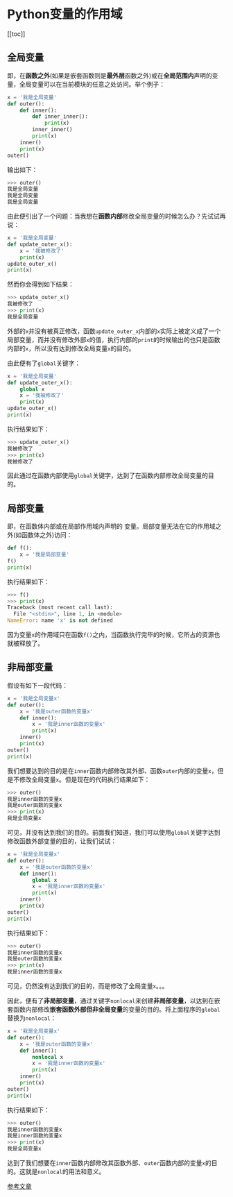 # Python变量的作用域

[[toc]]

## 全局变量

即，在**函数之外**(如果是嵌套函数则是**最外层**函数之外)或在**全局范围内**声明的变量，全局变量可以在当前模块的任意之处访问。举个例子：

```python
x = '我是全局变量'
def outer():
    def inner():
        def inner_inner():
            print(x)
        inner_inner()
        print(x)
    inner()
    print(x)
outer()
```

输出如下：

```python
>>> outer()
我是全局变量
我是全局变量
我是全局变量
```

由此便引出了一个问题：当我想在**函数内部**修改全局变量的时候怎么办？先试试再说：

```python
x = '我是全局变量'
def update_outer_x():
    x = '我被修改了'
    print(x)
update_outer_x()
print(x)
```

然而你会得到如下结果：

```python
>>> update_outer_x()
我被修改了
>>> print(x)
我是全局变量
```

外部的`x`并没有被真正修改，函数`update_outer_x`内部的`x`实际上被定义成了一个局部变量，而并没有修改外部`x`的值，执行内部的`print`的时候输出的也只是函数内部的`x`，所以没有达到修改全局变量`x`的目的。

由此便有了`global`关键字：

```python
x = '我是全局变量'
def update_outer_x():
    global x
    x = '我被修改了'
    print(x)
update_outer_x()
print(x)
```

执行结果如下：

```python
>>> update_outer_x()
我被修改了
>>> print(x)
我被修改了
```

因此通过在函数内部使用`global`关键字，达到了在函数内部修改全局变量的目的。

## 局部变量

即，在函数体内部或在局部作用域内声明的 变量。局部变量无法在它的作用域之外(如函数体之外)访问：

```python
def f():
    x = '我是局部变量'
f()
print(x)
```

执行结果如下：

```python
>>> f()
>>> print(x)
Traceback (most recent call last):
  File "<stdin>", line 1, in <module>
NameError: name 'x' is not defined
```

因为变量`x`的作用域只在函数`f()`之内，当函数执行完毕的时候，它所占的资源也就被释放了。

## 非局部变量

假设有如下一段代码：

```python
x = '我是全局变量x'
def outer():
    x = '我是outer函数的变量x'
    def inner():
        x = '我是inner函数的变量x'
        print(x)
    inner()
    print(x)
outer()
print(x)
```

我们想要达到的目的是在`inner`函数内部修改其外部、函数`outer`内部的变量`x`，但是不修改全局变量`x`。但是现在的代码执行结果如下：

```python
>>> outer()
我是inner函数的变量x
我是outer函数的变量x
>>> print(x)
我是全局变量x
```

可见，并没有达到我们的目的。前面我们知道，我们可以使用`global`关键字达到修改函数外部变量的目的，让我们试试：

```python
x = '我是全局变量x'
def outer():
    x = '我是outer函数的变量x'
    def inner():
        global x
        x = '我是inner函数的变量x'
        print(x)
    inner()
    print(x)
outer()
print(x)
```

执行结果如下：

```python
>>> outer()
我是inner函数的变量x
我是outer函数的变量x
>>> print(x)
我是inner函数的变量x
```

可见，仍然没有达到我们的目的，而是修改了全局变量`x`。。。

因此，便有了**非局部变量**，通过关键字`nonlocal`来创建**非局部变量**，以达到在嵌套函数内部修改**嵌套函数外部但非全局变量**的变量的目的。将上面程序的`global`替换为`nonlocal`：

```python
x = '我是全局变量x'
def outer():
    x = '我是outer函数的变量x'
    def inner():
        nonlocal x
        x = '我是inner函数的变量x'
        print(x)
    inner()
    print(x)
outer()
print(x)
```

执行结果如下：

```python
>>> outer()
我是inner函数的变量x
我是inner函数的变量x
>>> print(x)
我是全局变量x
```

​达到了我们想要在`inner`函数内部修改其函数外部、`outer`函数内部的变量`x`的目的。这就是`nonlocal`的用法和意义。

[参考文章](https://mp.weixin.qq.com/s/OLNwWSBF0uNKqiXIhSaYRA)